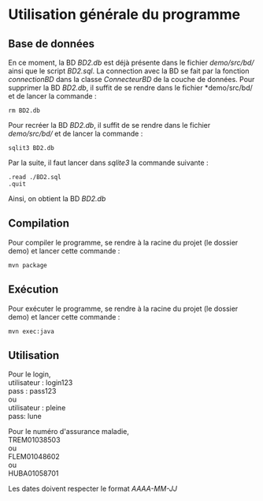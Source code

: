 # Utilisation générale du programme

## Base de données
En ce moment, la BD  *BD2.db* est déjà présente dans le fichier *demo/src/bd/* ainsi que le script *BD2.sql*.
La connection avec la BD se fait par la fonction *connectionBD* dans la classe *ConnecteurBD* de la couche 
de données.
Pour supprimer la BD *BD2.db*, il suffit de se rendre dans le fichier *demo/src/bd/ et de lancer la commande :
```
rm BD2.db
```
Pour recréer la BD *BD2.db*, il suffit de se rendre dans le fichier *demo/src/bd/* et de lancer la commande :
```
sqlit3 BD2.db
```
Par la suite, il faut lancer dans *sqlite3* la commande suivante :
```
.read ./BD2.sql
.quit
```
Ainsi, on obtient la BD *BD2.db*


## Compilation
Pour compiler le programme, se rendre à la racine du projet (le dossier demo) et lancer cette commande :

``` 
mvn package
``` 

## Exécution
Pour exécuter le programme, se rendre à la racine du projet (le dossier demo) et lancer cette commande :
``` 
mvn exec:java

``` 

## Utilisation
Pour le login,     
utilisateur : login123    
pass : pass123    
ou    
utilisateur : pleine    
pass: lune    

Pour le numéro d'assurance maladie,    
TREM01038503     
ou     
FLEM01048602     
ou     
HUBA01058701     

Les dates doivent respecter le format *AAAA-MM-JJ*